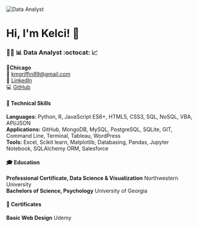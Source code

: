 ![Data Analyst](https://github.com/kelcigriffin/kelcigriffin/assets/69816605/dcfddd8c-e747-49af-8f80-0a8de4843780)

<!--
**kelcigriffin/kelcigriffin** is a ✨ _special_ ✨ repository because its `README.md` (this file) appears on your GitHub profile.-->
# Hi, I'm Kelci! 👋
### :woman_technologist: :bar_chart: Data Analyst :octocat: :chart_with_upwards_trend:

📍**Chicago**  
📧 kmgriffin89@gmail.com  
:link: [LinkedIn](http://linkedin.com/in/kelci-griffin-b633a383)   
:computer: [GitHub](https://github.com/kelcigriffin/kelcigriffin)

#### :brain: Technical Skills 
**Languages:** Python, R, JavaScript ES6+, HTML5, CSS3, SQL, NoSQL, VBA, API/JSON   
**Applications:** GitHub, MongoDB, MySQL, PostgreSQL, SQLite, GIT, Command Line, Terminal, Tableau, WordPress  
**Tools:** Excel, Scikit learn, Matplotlib, Databasing, Pandas, Jupyter Notebook, SQLAlchemy ORM, Salesforce  

#### :mortar_board: Education
**Professional Certificate, Data Science & Visualization** Northwestern University  
**Bachelors of Science, Psychology** University of Georgia  

#### :scroll: Certificates
**Basic Web Design** Udemy
